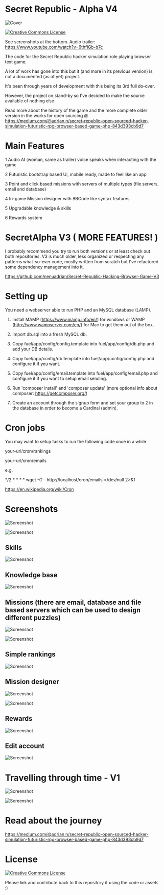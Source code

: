 # Secret Republic - Alpha V4


![Cover](images/cover.jpg)

<a rel="license" href="http://creativecommons.org/licenses/by/4.0/"><img alt="Creative Commons License" style="border-width:0" src="https://i.creativecommons.org/l/by/4.0/88x31.png" /></a>

See screenshots at the bottom. Audio trailer: https://www.youtube.com/watch?v=6thfiGb-b7c

The code for the Secret Republic hacker simulation role playing browser text game.

A lot of work has gone into this but it (and more in its previous version) is not a documented (as of yet) project.

It's been through years of development with this being its 3rd full do-over.

However, the project on stand-by so I've decided to make the source available of nothing else

Read more about the history of the game and the more complete older version in the works for open sourcing @ https://medium.com/@adrian.n/secret-republic-open-sourced-hacker-simulation-futuristic-rpg-browser-based-game-php-843d393cb9d7

# Main Features

1 Audio AI (woman, same as trailer) voice speaks when interacting with the game

2 Futuristic bootstrap based UI, mobile ready, made to feel like an app

3 Point and click based missions with servers of multiple types (file servers, email and database)

4 In-game Mission designer with BBCode like syntax features

5 Upgradable knowledge & skills

6 Rewards system

# SecretAlpha V3 ( MORE FEATURES! )

I probably recommend you try to run both versions or at least check out both repositories. V3 is much older, less organized or respecting any patterns what-so-ever code, mostly written from scratch but I've refactored some dependency management into it.

https://github.com/nenuadrian/Secret-Republic-Hacking-Browser-Game-V3

# Setting up

You need a webserver able to run PHP and an MySQL database (LAMP).

1. Install MAMP (https://www.mamp.info/en/) for windows or WAMP (http://www.wampserver.com/en/) for Mac to get them out of the box.

2. Import db.sql into a fresh MySQL db.

3. Copy fuel/app/config/config.template into fuel/app/config/db.php and add your DB details.

4. Copy fuel/app/config/db.template into fuel/app/config/config.php and configure it if you want.

5. Copy fuel/app/config/email.template into fuel/app/config/email.php and configure it if you want to setup email sending.

6. Run 'composer install' and 'composer update' (more optional info about composer: https://getcomposer.org/)

7. Create an account through the signup form and set your group to 2 in the database in order to become a Cardinal (admin).

# Cron jobs

You may want to setup tasks to run the following code once in a while

your-url/cron/rankings

your-url/cron/emails

e.g.

*/2 * * * * wget -O - http://localhost/cron/emails >/dev/null 2>&1

https://en.wikipedia.org/wiki/Cron

# Screenshots

![Screenshot](images/1.png)

![Screenshot](images/2.png)

## Skills
![Screenshot](images/3.png)

## Knowledge base
![Screenshot](images/4.png)

## Missions (there are email, database and file based servers which can be used to design different puzzles)
![Screenshot](images/5.png)

![Screenshot](images/6.png)

## Simple rankings
![Screenshot](images/7.png)

## Mission designer
![Screenshot](images/8.png)

![Screenshot](images/9.png)

## Rewards
![Screenshot](images/10.png)

## Edit account
![Screenshot](images/11.png)


# Travelling through time - V1

![Screenshot](images/original1.jpg)

![Screenshot](images/original2.png)

# Read about the journey

https://medium.com/@adrian.n/secret-republic-open-sourced-hacker-simulation-futuristic-rpg-browser-based-game-php-843d393cb9d7

# License

<a rel="license" href="http://creativecommons.org/licenses/by/4.0/"><img alt="Creative Commons License" style="border-width:0" src="https://i.creativecommons.org/l/by/4.0/88x31.png" /></a>

Please link and contribute back to this repository if using the code or assets :)
